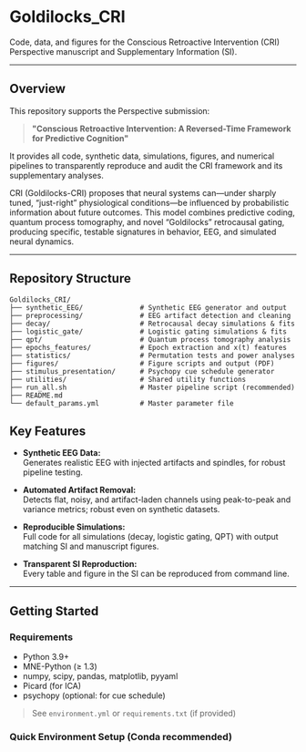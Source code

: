 # Goldilocks_CRI

Code, data, and figures for the Conscious Retroactive Intervention (CRI) Perspective manuscript and Supplementary Information (SI).

---

## Overview

This repository supports the Perspective submission:

> **"Conscious Retroactive Intervention: A Reversed-Time Framework for Predictive Cognition"**

It provides all code, synthetic data, simulations, figures, and numerical pipelines to transparently reproduce and audit the CRI framework and its supplementary analyses.

CRI (Goldilocks-CRI) proposes that neural systems can—under sharply tuned, “just-right” physiological conditions—be influenced by probabilistic information about future outcomes. This model combines predictive coding, quantum process tomography, and novel “Goldilocks” retrocausal gating, producing specific, testable signatures in behavior, EEG, and simulated neural dynamics.

---

## Repository Structure

```text
Goldilocks_CRI/
├── synthetic_EEG/              # Synthetic EEG generator and output
├── preprocessing/              # EEG artifact detection and cleaning
├── decay/                      # Retrocausal decay simulations & fits
├── logistic_gate/              # Logistic gating simulations & fits
├── qpt/                        # Quantum process tomography analysis
├── epochs_features/            # Epoch extraction and x(t) features
├── statistics/                 # Permutation tests and power analyses
├── figures/                    # Figure scripts and output (PDF)
├── stimulus_presentation/      # Psychopy cue schedule generator
├── utilities/                  # Shared utility functions
├── run_all.sh                  # Master pipeline script (recommended)
├── README.md
└── default_params.yml          # Master parameter file
```

## Key Features

- **Synthetic EEG Data:**  
  Generates realistic EEG with injected artifacts and spindles, for robust pipeline testing.

- **Automated Artifact Removal:**  
  Detects flat, noisy, and artifact-laden channels using peak-to-peak and variance metrics; robust even on synthetic datasets.

- **Reproducible Simulations:**  
  Full code for all simulations (decay, logistic gating, QPT) with output matching SI and manuscript figures.

- **Transparent SI Reproduction:**  
  Every table and figure in the SI can be reproduced from command line.

---

## Getting Started

### Requirements

- Python 3.9+
- MNE-Python (≥ 1.3)
- numpy, scipy, pandas, matplotlib, pyyaml
- Picard (for ICA)
- psychopy (optional: for cue schedule)

> See `environment.yml` or `requirements.txt` (if provided)

### Quick Environment Setup (Conda recommended)






